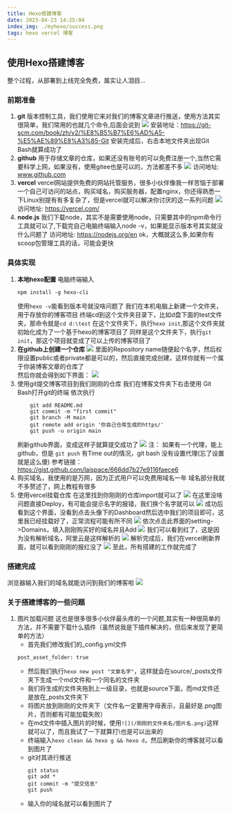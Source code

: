 ```yaml
---
title: Hexo搭建博客
date: 2023-04-23 14:25:04
index_img: ./myhexo/success.png
tags: hexo vercel 博客
---
```

## 使用Hexo搭建博客
整个过程，从部署到上线完全免费，属实让人泪目...
### 前期准备
1. **git**
   版本控制工具，我们使用它来对我们的博客文章进行推送，使用方法其实很简单，我们常用的也就几个命令,后面会说到
   ![](./myhexo/git.png)
   安装地址：https://git-scm.com/book/zh/v2/%E8%B5%B7%E6%AD%A5-%E5%AE%89%E8%A3%85-Git
   安装完成后，右击本地文件夹出现Git Bash就算成功了
2. **github**
    用于存储文章的仓库，如果还没有账号的可以免费注册一个,当然它需要科学上网，如果没有，使用gitee也是可以的，方法都差不多
    ![](./myhexo/hub.png)
    访问地址: www.github.com
3. **vercel**
   vercel网站提供免费的网站托管服务，很多小伙伴像我一样苦恼于部署一个自己可访问的站点，购买域名，购买服务器，配置nginx，你还得熟悉一下Linux别提有有多复杂了，但是vercel就可以解决你讨厌的这一系列问题
   ![](./myhexo/vercel.png)
   访问地址: https://vercel.com/
4. **node.js**
   我们下载node，其实不是需要使用node，只需要其中的npm命令行工具就可以了,下载完自己电脑终端输入node -v，如果能显示版本号其实就没什么问题了
   访问地址: https://nodejs.org/en
ok，大概就这么多,如果你有scoop包管理工具的话，可能会更快
### 具体实现
1. **本地hexo配置**
   电脑终端输入
   ``` 
   npm install -g hexo-cli
   ```
   使用`hexo -v`能看到版本号就没啥问题了
   我们在本机电脑上新建一个文件夹，用于存放你的博客项目
   终端cd到这个文件夹目录下，比如d盘下面的test文件夹，那命令就是`cd d:\test`
   在这个文件夹下，执行`hexo init`,那这个文件夹就初始化成为了一个基于hexo的博客项目了
   同样是这个文件夹下，执行`git init`，那这个项目就变成了可以上传的博客项目了
2. **在github上创建一个仓库**
   ![](./myhexo/cangku.png)
   里面的Repository name随便起个名字，然后权限设置public或者private都是可以的，然后直接完成创建，这样你就有一个属于你装博客文章的仓库了  
   然后你就会得到如下界面：
   ![](./myhexo/goit.png)
3. 使用git提交博客项目到我们刚刚的仓库
    我们在博客文件夹下右击使用 Git Bash打开git的终端
    依次执行
    ``` git init  
        git add README.md
        git commit -m "first commit"
        git branch -M main
        git remote add origin '你自己仓库生成的https/'
        git push -u origin main 
    ```
    刷新github界面，变成这样子就算提交成功了
    ![](./myhexo/gitit.png)
    注： 如果有一个代理，能上github，但是 ``` git push ``` 有Time out的情况，git bash 没有设置代理(忘了设置就是这么傻)
    参考链接：https://gist.github.com/laispace/666dd7b27e9116faece6
4. 购买域名，我使用的是万网，因为正式用户可以免费用域名一年
   域名部分我就不多赘述了，网上教程有很多
5. 使用vercel挂载仓库
   在这里找到你刚刚的仓库import就可以了
   ![](./myhexo/ddcp.png)
   在这里没啥问题直接Deploy，有可能会提示名字的报错，我们换个名字就可以
   ![](./myhexo/maka.png)
   成功后看到这个界面，没看到点击头像下的Dashboard然后选中我们的项目即可，这里我已经挂载好了，正常流程可能有所不同
   ![](./myhexo/cpdd.png)
   依次点击此界面的setting->Domains，填入刚刚购买好的域名并且Add
   ![](./myhexo/guazai.png)
   我们可以看到红了，这是因为没有解析域名，阿里云是这样解析的
   ![](./myhexo/shabi.png)
   解析完成后，我们在vercel刷新界面，就可以看到刚刚的报红没了
   ![](./myhexo/jiba.png)
至此，所有搭建的工作就完成了
### 搭建完成
浏览器输入我们的域名就能访问到我们的博客啦
![](./myhexo/success.png)

### 关于搭建博客的一些问题
1. 图片加载问题
   这也是很多很多小伙伴最头疼的一个问题,其实有一种很简单的方法，并不需要下载什么插件（虽然说我是下插件解决的，但后来发现了更简单的方法）
   * 首先我们修改我们的_config.yml文件
   ```
   post_asset_folder: true
   ```
   * 然后我们执行`hexo new post "文章名字"`，这样就会在source/_posts文件夹下生成一个md文件和一个同名的文件夹
   * 我们将生成的文件夹拖到上一级目录，也就是source下面，而md文件还是放在_posts文件夹下
   * 将图片放到刚刚的文件夹下（文件名一定要用字母表示，且最好是.png图片，否则都有可能加载失败）
   * 在md文件中插入图片的时候，使用`![](/刚刚的文件夹名/图片名.png)`这样就可以了，而且我试了一下就算打\也是可以出来的
   * 终端输入`hexo clean && hexo g && hexo d`，然后刷新你的博客就可以看到图片了
   * git对其进行推送
      ```
      git status
      git add *
      git commit -m "提交信息"
      git push
      ```
   * 输入你的域名就可以看到图片了